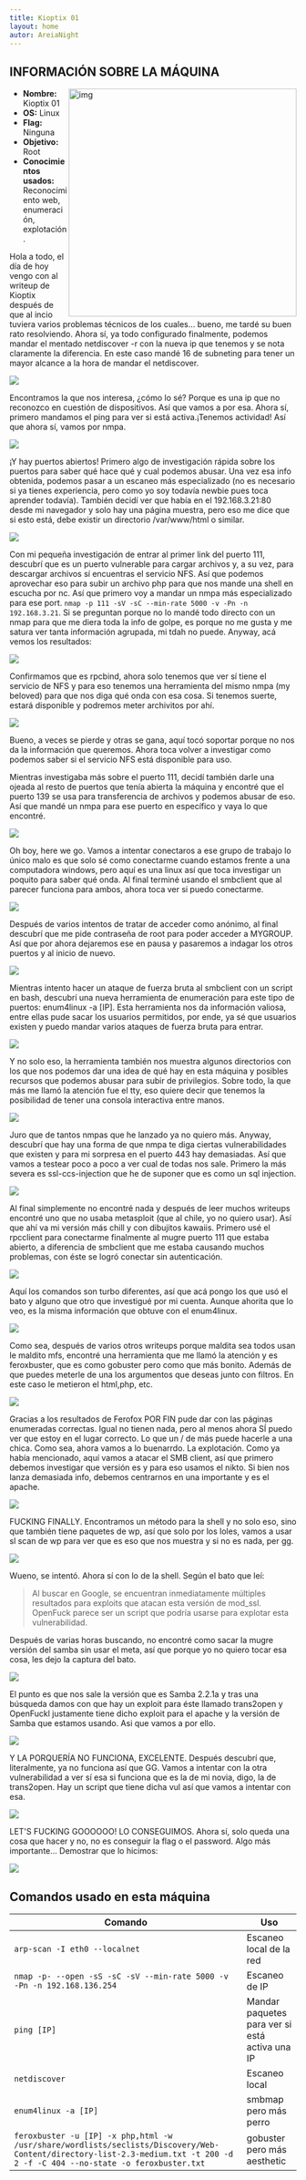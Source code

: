 ```yaml
---
title: Kioptix 01
layout: home
autor: AreiaNight
---
```


## INFORMACIÓN SOBRE LA MÁQUINA

<img src="/assets/covers/vulnhub.png" alt="img" align="right" width="400px">

- **Nombre:** Kioptix 01
- **OS:** Linux
- **Flag:** Ninguna
- **Objetivo:** Root
- **Conocimientos usados:** Reconocimiento web, enumeración, explotación. 

Hola a todo, el día de hoy vengo con al writeup de Kioptix después de que al incio tuviera varios problemas técnicos de los cuales... bueno, me tardé su buen rato resolviendo. Ahora sí, ya todo configurado finalmente, podemos mandar el mentado netdiscover -r con la nueva ip que tenemos y se nota claramente la diferencia. En este caso mandé 16 de subneting para tener un mayor alcance a la hora de mandar el netdiscover. 

![](/assets/post/Kioptix01/1.png)

Encontramos la que nos interesa, ¿cómo lo sé? Porque es una ip que no reconozco en cuestión de dispositivos. Así que vamos a por esa. Ahora sí, primero mandamos el ping para ver si está activa.¡Tenemos actividad! Así que ahora sí, vamos por nmpa. 

![](/assets/post/Kioptix01/2.png)

¡Y hay puertos abiertos! Primero algo de investigación rápida sobre los puertos para saber qué hace qué y cual podemos abusar. Una vez esa info obtenida, podemos pasar a un escaneo más especializado (no es necesario si ya tienes experiencia, pero como yo soy todavía newbie pues toca aprender todavía). También decidí ver que había en el 192.168.3.21:80 desde mi navegador y solo hay una página muestra, pero eso me dice que si esto está, debe existir un directorio /var/www/html o similar.

![](/assets/post/Kioptix01/4.png)


Con mi pequeña investigación de entrar al primer link del puerto 111, descubrí que es un puerto vulnerable para cargar archivos y, a su vez, para descargar archivos sí encuentras el servicio NFS. Así que podemos aprovechar eso para subir un archivo php para que nos mande una shell en escucha por nc. Así que primero voy a mandar un nmpa más especializado para ese port. `nmap -p 111 -sV -sC --min-rate 5000 -v -Pn -n 192.168.3.21`. Si se preguntan porque no lo mandé todo directo con un nmap para que me diera toda la info de golpe, es porque no me gusta y me satura ver tanta información agrupada, mi tdah no puede. Anyway, acá vemos los resultados:

![](/assets/post/Kioptix01/5.png)

Confirmamos que es rpcbind, ahora solo tenemos que ver sí tiene el servicio de NFS y para eso tenemos una herramienta del mismo nmpa (my beloved) para que nos diga qué onda con esa cosa. Si tenemos suerte, estará disponible y podremos meter archivitos por ahí. 

![](/assets/post/Kioptix01/6.png)

Bueno, a veces se pierde y otras se gana, aquí tocó soportar porque no nos da la información que queremos. Ahora toca volver a investigar como podemos saber si el servicio NFS está disponible para uso. 

Mientras investigaba más sobre el puerto 111, decidí también darle una ojeada al resto de puertos que tenía abierta la máquina y encontré que el puerto 139 se usa para transferencia de archivos y podemos abusar de eso. Así que mandé un nmpa para ese puerto en específico y vaya lo que encontré. 

![](/assets/post/Kioptix01/7.png)

Oh boy, here we go. Vamos a intentar conectaros a ese grupo de trabajo lo único malo es que solo sé como conectarme cuando estamos frente a una computadora windows, pero aquí es una linux así que toca investigar un poquito para saber qué onda. Al final terminé usando el smbclient que al parecer funciona para ambos, ahora toca ver si puedo conectarme. 

![](/assets/post/Kioptix01/8.png)

Después de varios intentos de tratar de acceder como anónimo, al final descubrí que me pide contraseña de root para poder acceder a MYGROUP. Así que por ahora dejaremos ese en pausa y pasaremos a indagar los otros puertos y al inicio de nuevo. 

![](/assets/post/Kioptix01/9.png)

Mientras intento hacer un ataque de fuerza bruta al smbclient con un script en bash, descubrí una nueva herramienta de enumeración para este tipo de puertos: enum4linux -a [IP]. Esta herramienta nos da información valiosa, entre ellas pude sacar los usuarios permitidos, por ende, ya sé que usuarios existen y puedo mandar varios ataques de fuerza bruta para entrar.

![](/assets/post/Kioptix01/10.png)

Y no solo eso, la herramienta también nos muestra algunos directorios con los que nos podemos dar una idea de qué hay en esta máquina y posibles recursos que podemos abusar para subir de privilegios. Sobre todo, la que más me llamó la atención fue el tty, eso quiere decir que tenemos la posibilidad de tener una consola interactiva entre manos. 

![](/assets/post/Kioptix01/11.png)

Juro que de tantos nmpas que he lanzado ya no quiero más. Anyway, descubrí que hay una forma de que nmpa te diga ciertas vulnerabilidades que existen y para mi sorpresa en el puerto 443 hay demasiadas. Así que vamos a testear poco a poco a ver cual de todas nos sale. Primero la más severa es ssl-ccs-injection que he de suponer que es como un sql injection. 

![](/assets/post/Kioptix01/12.png)

Al final simplemente no encontré nada y después de leer muchos writeups encontré uno que no usaba metasploit (que al chile, yo no quiero usar). Así que ahí va mi versión más chill y con dibujitos kawaiis. Primero usé el rpcclient para conectarme finalmente al mugre puerto 111 que estaba abierto, a diferencia de smbclient que me estaba causando muchos problemas, con éste se logró conectar sin autenticación. 

![](/assets/post/Kioptix01/13.png)

Aquí los comandos son turbo diferentes, así que acá pongo los que usó el bato y alguno que otro que investigué por mi cuenta. Aunque ahorita que lo veo, es la misma información que obtuve con el enum4linux. 

![](/assets/post/Kioptix01/14.png)

Como sea, después de varios otros writeups porque maldita sea todos usan le maldito mfs, encontré una herramienta que me llamó la atención y es feroxbuster, que es como gobuster pero como que más bonito. Además de que puedes meterle de una los argumentos que deseas junto con filtros. En este caso le metieron el html,php, etc. 

![](/assets/post/Kioptix01/15.png)

Gracias a los resultados de Ferofox POR FIN pude dar con las páginas enumeradas correctas. Igual no tienen nada, pero al menos ahora SÍ puedo ver que estoy en el lugar correcto. Lo que un / de más puede hacerle a una chica. Como sea, ahora vamos a lo buenarrdo. La explotación. Como ya había mencionado, aquí vamos a atacar el SMB client, así que primero debemos investigar que versión es y para eso usamos el nikto. Si bien nos lanza demasiada info, debemos centrarnos en una importante y es el apache. 

![](/assets/post/Kioptix01/16.png)

FUCKING FINALLY. Encontramos un método para la shell y no solo eso, sino que también tiene paquetes de wp, así que solo por los loles, vamos a usar sl scan de wp para ver que es eso que nos muestra y si no es nada, per gg. 

![](/assets/post/Kioptix01/17.png)

Wueno, se intentó. Ahora sí con lo de la shell. Según el bato que leí:

> Al buscar en Google, se encuentran inmediatamente múltiples resultados para exploits que atacan esta versión de mod_ssl. OpenFuck parece ser un script que podría usarse para explotar esta vulnerabilidad.

Después de varias horas buscando, no encontré como sacar la mugre versión del samba sin usar el meta, así que porque yo no quiero tocar esa cosa, les dejo la captura del bato. 

![](/assets/post/Kioptix01/18.png)

El punto es que nos sale la versión que es Samba 2.2.1a y tras una búsqueda damos con que hay un exploit para éste llamado trans2open y OpenFuckl justamente tiene dicho exploit para el apache y la versión de Samba que estamos usando. Asi que vamos a por ello.

![](/assets/post/Kioptix01/19.png)

Y LA PORQUERÍA NO FUNCIONA, EXCELENTE. Después descubrí que, literalmente, ya no funciona así que GG. Vamos a intentar con la otra vulnerabilidad a ver sí esa si funciona que es la de mi novia, digo, la de trans2open. Hay un script que tiene dicha vul así que vamos a intentar con esa.

![](/assets/post/Kioptix01/20.png)

LET'S FUCKING GOOOOOO! LO CONSEGUIMOS. Ahora sí, solo queda una cosa que hacer y no, no es conseguir la flag o el password. Algo más importante... Demostrar que lo hicimos:

![](/assets/post/Kioptix01/End.png)


## Comandos usado en esta máquina 

| Comando                                                                                                                                                                  | Uso                                            |
|--------------------------------------------------------------------------------------------------------------------------------------------------------------------------|------------------------------------------------|
| `arp-scan -I eth0 --localnet`                                                                                                                                              | Escaneo local de la red                        |
| `nmap -p- --open -sS -sC -sV --min-rate 5000 -v -Pn -n 192.168.136.254`                                                                                                    | Escaneo de IP                                  |
| `ping [IP]`                                                                                                                                                                | Mandar paquetes para ver si está activa una IP |
| `netdiscover`                                                                                                                                                              | Escaneo local                                  |
| `enum4linux -a [IP]`                                                                                                                                                      | smbmap pero más perro                          |
| `feroxbuster -u [IP] -x php,html -w /usr/share/wordlists/seclists/Discovery/Web-Content/directory-list-2.3-medium.txt -t 200 -d 2 -f -C 404 --no-state -o feroxbuster.txt` | gobuster pero más aesthetic                    |
